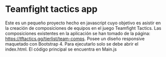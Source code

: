 # Teamfight tactics app
Este es un pequeño proyecto hecho en javascript cuyo objetivo es asistir en la creación de composiciones de equipos en el juego Teamfight Tactics.
Las composiciones existentes en la aplicación se han tomado de la página: https://tftactics.gg/tierlist/team-comps. Posee un diseño responsive maquetado con Bootstrap 4. Para ejecutarlo solo se debe abrir el index.html. El código principal se encuentra en Main.js
